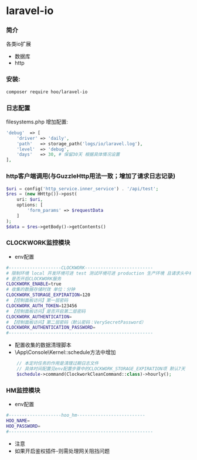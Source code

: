 # laravel-io

### 简介
各类io扩展
- 数据库
- http

### 安装:
```bash
composer require hoo/laravel-io
```

### 日志配置
filesystems.php 增加配置:
```php
'debug'  => [
    'driver' => 'daily',
    'path'   => storage_path('logs/io/laravel.log'),
    'level'  => 'debug',
    'days'   => 30, # 保留30天 根据具体情况设置
],
```

### http客户端调用(与GuzzleHttp用法一致；增加了请求日志记录)
```php
$uri = config('http_service.inner_service') . '/api/test';
$res = (new HHttp())->post(
    uri: $uri,
    options: [
        'form_params' => $requestData
    ]
);
$data = $res->getBody()->getContents()
```

### CLOCKWORK监控模块
- env配置
```bash
#--------------------CLOCKWORK--------------------------
# 限制环境 local 开发环境可进 test 测试环境可进 production 生产环境 且请求头中有灰度标识可进 其它环境不可进
# 是否开启CLOCKWORK服务
CLOCKWORK_ENABLE=true
# 收集的数据存储时效 单位：分钟
CLOCKWORK_STORAGE_EXPIRATION=120
# 【控制面板访问】第一层密码
CLOCKWORK_AUTH_TOKEN=123456
# 【控制面板访问】是否开启第二层密码
CLOCKWORK_AUTHENTICATION=
# 【控制面板访问】第二层密码（默认密码：VerySecretPassword）
CLOCKWORK_AUTHENTICATION_PASSWORD=
#-------------------------------------------------------
```
- 配置收集的数据清理脚本
- \App\Console\Kernel::schedule方法中增加
```php
    // 本定时任务的作用是清理过期日志文件
    // 具体时间配置见env配置步骤中的CLOCKWORK_STORAGE_EXPIRATION项 默认7天
    $schedule->command(ClockworkCleanCommand::class)->hourly();
```

### HM监控模块
- env配置
```bash
#--------------------hoo_hm--------------------------
HOO_NAME=
HOO_PASSWORD=
#-------------------------------------------------------
```

- 注意
- 如果开启鉴权插件-则需处理网关阻挡问题
